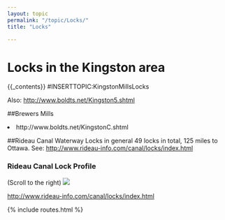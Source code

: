 ```yaml
---
layout: topic
permalink: "/topic/Locks/"
title: "Locks"

---
```


<h1>Locks in the Kingston area</h1>
{{_contents}}
#INSERTTOPIC:KingstonMillsLocks

Also: http://www.boldts.net/Kingston5.shtml


##Brewers Mills
<li> http://www.boldts.net/KingstonC.shtml

##Rideau Canal Waterway Locks in general
49 locks in total, 125 miles to Ottawa.
See: http://www.rideau-info.com/canal/locks/index.html

<h3>Rideau Canal Lock Profile</h3>
(Scroll to the right)
<img src="http://k7waterfront.org/Images/RideauCanalLockProfile.jpg">

http://www.rideau-info.com/canal/locks/index.html

{% include routes.html %}
